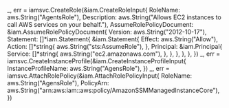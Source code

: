  _, err = iamsvc.CreateRole(&iam.CreateRoleInput{
        RoleName: aws.String("AgentsRole"),
        Description: aws.String("Allows EC2 instances to call AWS services on your behalf."),
        AssumeRolePolicyDocument: &iam.AssumeRolePolicyDocument{
            Version: aws.String("2012-10-17"),
            Statement: []*iam.Statement{
                &iam.Statement{
                    Effect: aws.String("Allow"),
                    Action: []*string{
                        aws.String("sts:AssumeRole"),
                    },
                    Principal: &iam.Principal{
                        Service: []*string{
                            aws.String("ec2.amazonaws.com"),
                        },
                    },
                },
            },
        },
    })
    _, err = iamsvc.CreateInstanceProfile(&iam.CreateInstanceProfileInput{
        InstanceProfileName: aws.String("AgensRole"),
    })
    _, err = iamsvc.AttachRolePolicy(&iam.AttachRolePolicyInput{
        RoleName: aws.String("AgensRole"),
        PolicyArn: aws.String("arn:aws:iam::aws:policy/AmazonSSMManagedInstanceCore"),
    })